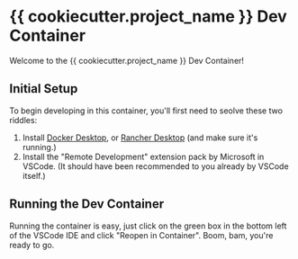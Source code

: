 # {{ cookiecutter.project_name }} Dev Container
Welcome to the {{ cookiecutter.project_name }} Dev Container!

## Initial Setup
To begin developing in this container, you'll first need to seolve these two riddles:
1. Install [Docker Desktop](https://www.docker.com/products/docker-desktop/), or [Rancher Desktop](https://rancherdesktop.io) (and make sure it's running.)
2. Install the "Remote Development" extension pack by Microsoft in VSCode. (It should have been recommended to you already by VSCode itself.)

## Running the Dev Container
Running the container is easy, just click on the green box in the bottom left of the VSCode IDE and click "Reopen in Container". Boom, bam, you're ready to go.
